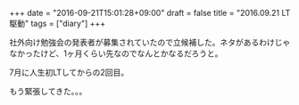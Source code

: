 +++
date = "2016-09-21T15:01:28+09:00"
draft = false
title = "2016.09.21 LT駆動"
tags = ["diary"]
+++

社外向け勉強会の発表者が募集されていたので立候補した。ネタがあるわけじゃなかったけど、1ヶ月くらい先なのでなんとかなるだろうと。

<!--more-->

7月に人生初LTしてからの2回目。

もう緊張してきた。。。